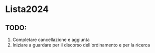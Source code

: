 # Lista2024


## TODO:

1) Completare cancellazione e aggiunta
2) Iniziare a guardare per il discorso dell'ordinamento e per la ricerca 
 
